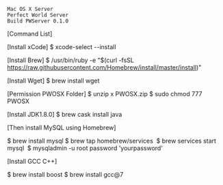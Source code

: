 
	Mac OS X Server
	Perfect World Server
	Build PWServer 0.1.0



[Command List]

[Install xCode]
$ xcode-select --install

[Install Brew]
$ /usr/bin/ruby -e "$(curl -fsSL https://raw.githubusercontent.com/Homebrew/install/master/install)"

[Install Wget]
$ brew install wget


[Permission PWOSX Folder]
$ unzip x PWOSX.zip
$ sudo chmod 777 PWOSX

[Install JDK1.8.0]
$ brew cask install java

[Then install MySQL using Homebrew]

$ brew install mysql
$ brew tap homebrew/services 
$ brew services start mysql 
$ mysqladmin -u root password 'yourpassword'

[Install GCC C++]

$ brew install boost
$ brew install gcc@7
